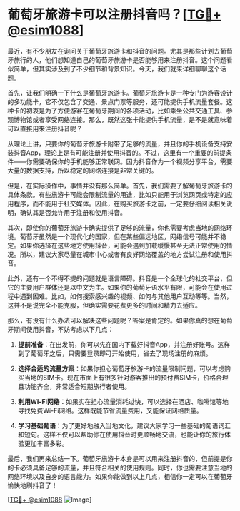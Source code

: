 # 葡萄牙旅游卡可以注册抖音吗？[[TG💪+ @esim1088](https://t.me/s/esim1088)]

最近，有不少朋友在询问关于葡萄牙旅游卡和抖音的问题。尤其是那些计划去葡萄牙旅行的人，他们想知道自己的葡萄牙旅游卡是否能够用来注册抖音。这个问题看似简单，但其实涉及到了不少细节和背景知识。今天，我们就来详细聊聊这个话题。

首先，让我们明确一下什么是葡萄牙旅游卡。葡萄牙旅游卡是一种专门为游客设计的多功能卡，它不仅包含了交通、景点门票等服务，还可能提供手机流量套餐。这种卡的初衷是为了方便游客在葡萄牙期间的各项活动，比如乘坐公共交通工具、参观博物馆或者享受网络连接。那么，既然这张卡能提供手机流量，是不是就意味着可以直接用来注册抖音呢？

从理论上讲，只要你的葡萄牙旅游卡附带了足够的流量，并且你的手机设备支持安装抖音App，理论上是有可能注册并使用抖音的。不过，这里有一个重要的前提条件——你需要确保你的手机能够正常联网。因为抖音作为一个视频分享平台，需要大量的数据支持，所以稳定的网络连接是非常关键的。

但是，在实际操作中，事情并没有那么简单。首先，我们需要了解葡萄牙旅游卡的具体条款。有些旅游卡可能会限制流量的用途，比如只能用于浏览网页或特定的应用程序，而不能用于社交媒体。因此，在购买旅游卡之前，一定要仔细阅读相关说明，确认其是否允许用于注册和使用抖音。

其次，即使你的葡萄牙旅游卡确实提供了足够的流量，你也需要考虑当地的网络环境。葡萄牙虽然是一个现代化的国家，但在某些偏远地区，网络信号可能并不稳定。如果你选择在这些地方使用抖音，可能会遇到加载缓慢甚至无法正常使用的情况。所以，建议大家尽量在城市中心或者有良好网络覆盖的地方尝试注册和使用抖音。

此外，还有一个不得不提的问题就是语言障碍。抖音是一个全球化的社交平台，但它的主要用户群体还是以中文为主。如果你的葡萄牙语水平有限，可能会在使用过程中遇到困难。比如，如何搜索感兴趣的视频、如何与其他用户互动等等。当然，这并不是说完全不能克服，但确实需要花费更多的时间和精力去适应。

那么，有没有什么办法可以解决这些问题呢？答案是肯定的。如果你真的想在葡萄牙期间使用抖音，不妨考虑以下几点：

1. **提前准备**：在出发前，你可以先在国内下载好抖音App，并注册好账号。这样到了葡萄牙之后，只需要登录即可开始使用，省去了现场注册的麻烦。
   
2. **选择合适的流量方案**：如果你担心葡萄牙旅游卡的流量限制问题，可以考虑购买当地的SIM卡。现在市面上有很多针对游客推出的预付费SIM卡，价格合理且功能齐全，非常适合短期旅行者使用。

3. **利用Wi-Fi网络**：如果实在担心流量消耗过快，可以选择在酒店、咖啡馆等地寻找免费Wi-Fi网络。这样既能节省流量费用，又能保证网络质量。

4. **学习基础葡语**：为了更好地融入当地文化，建议大家学习一些基础的葡语词汇和短句。这样不仅可以帮助你在使用抖音时更顺畅地交流，也能让你的旅行体验更加丰富多彩。

最后，我们再来总结一下。葡萄牙旅游卡本身是可以用来注册抖音的，但前提是你的卡必须具备足够的流量，并且符合相关的使用规则。同时，你也需要注意当地的网络环境以及自身的语言能力。如果你能做到以上几点，相信你一定可以在葡萄牙愉快地刷抖音了！

[[TG💪+ @esim1088](https://t.me/s/esim1088) ![Image](https://i.postimg.cc/4NQfJmqS/Snipaste-2025-05-13-00-14-12.png)]